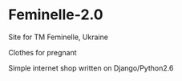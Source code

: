# Feminelle-2.0

Site for TM Feminelle, Ukraine

Clothes for pregnant

Simple internet shop written on Django/Python2.6
